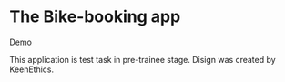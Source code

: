 # The Bike-booking app

[Demo](https://roophee.github.io/bike-booking/)

This application is test task in pre-trainee stage. Disign was created by KeenEthics.
